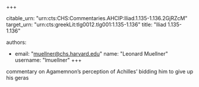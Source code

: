 +++


citable_urn: "urn:cts:CHS:Commentaries.AHCIP:Iliad.1.135-1.136.2GjRZcM"
target_urn: "urn:cts:greekLit:tlg0012.tlg001:1.135-1.136"
title: "Iliad 1.135-1.136"

authors:
- email: "muellner@chs.harvard.edu"
  name: "Leonard Muellner"
  username: "lmuellner"
+++

<p>commentary on Agamemnon’s perception of Achilles’ bidding him to give up his geras</p>
